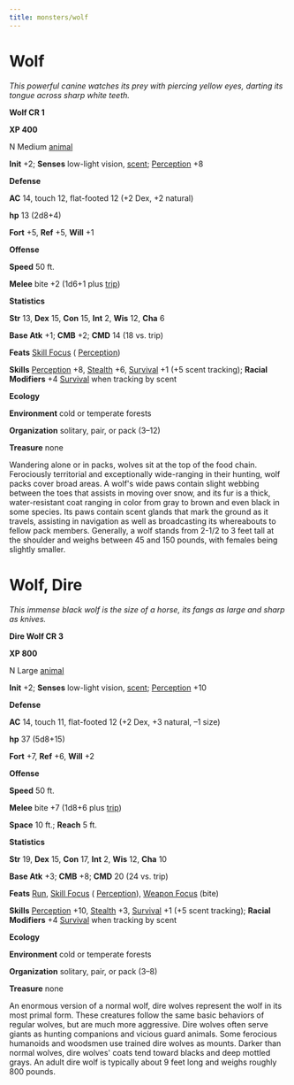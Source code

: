 ```yaml
---
title: monsters/wolf
---
```

# Wolf

_This powerful canine watches its prey with piercing yellow eyes, darting its tongue across sharp white teeth._

**Wolf CR 1**

**XP 400**

N Medium [animal](creatureTypes#_animal)

**Init** +2; **Senses** low-light vision, [scent](universalMonsterRules#_scent); [Perception](../skills/perception#_perception) +8

**Defense**

**AC** 14, touch 12, flat-footed 12 (+2 Dex, +2 natural)

**hp** 13 (2d8+4)

**Fort** +5, **Ref** +5, **Will** +1

**Offense**

**Speed** 50 ft.

**Melee** bite +2 (1d6+1 plus [trip](universalMonsterRules#_trip))

**Statistics**

**Str** 13, **Dex** 15, **Con** 15, **Int** 2, **Wis** 12, **Cha** 6

**Base Atk** +1; **CMB** +2; **CMD** 14 (18 vs. trip)

**Feats** [Skill Focus](../feats#_skill-focus) ( [Perception](../skills/perception#_perception))

**Skills** [Perception](../skills/perception#_perception) +8, [Stealth](../skills/stealth#_stealth) +6, [Survival](../skills/survival#_survival) +1 (+5 scent tracking); **Racial Modifiers** +4 [Survival](../skills/survival#_survival) when tracking by scent

**Ecology**

**Environment** cold or temperate forests

**Organization** solitary, pair, or pack (3–12)

**Treasure** none

Wandering alone or in packs, wolves sit at the top of the food chain. Ferociously territorial and exceptionally wide-ranging in their hunting, wolf packs cover broad areas. A wolf's wide paws contain slight webbing between the toes that assists in moving over snow, and its fur is a thick, water-resistant coat ranging in color from gray to brown and even black in some species. Its paws contain scent glands that mark the ground as it travels, assisting in navigation as well as broadcasting its whereabouts to fellow pack members. Generally, a wolf stands from 2-1/2 to 3 feet tall at the shoulder and weighs between 45 and 150 pounds, with females being slightly smaller.

# Wolf, Dire

_This immense black wolf is the size of a horse, its fangs as large and sharp as knives._

**Dire Wolf CR 3**

**XP 800**

N Large [animal](creatureTypes#_animal)

**Init** +2; **Senses** low-light vision, [scent](universalMonsterRules#_scent); [Perception](../skills/perception#_perception) +10

**Defense**

**AC** 14, touch 11, flat-footed 12 (+2 Dex, +3 natural, –1 size)

**hp** 37 (5d8+15)

**Fort** +7, **Ref** +6, **Will** +2

**Offense**

**Speed** 50 ft.

**Melee** bite +7 (1d8+6 plus [trip](universalMonsterRules#_trip))

**Space** 10 ft.; **Reach** 5 ft.

**Statistics**

**Str** 19, **Dex** 15, **Con** 17, **Int** 2, **Wis** 12, **Cha** 10

**Base Atk** +3; **CMB** +8; **CMD** 20 (24 vs. trip)

**Feats** [Run](../feats#_run), [Skill Focus](../feats#_skill-focus) ( [Perception](../skills/perception#_perception)), [Weapon Focus](../feats#_weapon-focus) (bite)

**Skills** [Perception](../skills/perception#_perception) +10, [Stealth](../skills/stealth#_stealth) +3, [Survival](../skills/survival#_survival) +1 (+5 scent tracking); **Racial Modifiers** +4 [Survival](../skills/survival#_survival) when tracking by scent

**Ecology**

**Environment** cold or temperate forests

**Organization** solitary, pair, or pack (3–8)

**Treasure** none

An enormous version of a normal wolf, dire wolves represent the wolf in its most primal form. These creatures follow the same basic behaviors of regular wolves, but are much more aggressive. Dire wolves often serve giants as hunting companions and vicious guard animals. Some ferocious humanoids and woodsmen use trained dire wolves as mounts. Darker than normal wolves, dire wolves' coats tend toward blacks and deep mottled grays. An adult dire wolf is typically about 9 feet long and weighs roughly 800 pounds.

